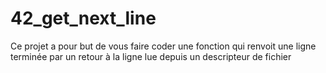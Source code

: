 # 42_get_next_line
Ce projet a pour but de vous faire coder une fonction qui renvoit une ligne
terminée par un retour à la ligne lue depuis un descripteur de fichier
